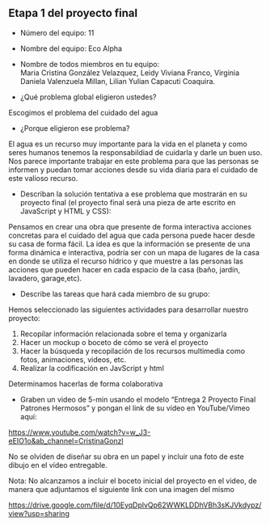 ## Etapa 1 del proyecto final

- Número del equipo: 11 
- Nombre del equipo:  Eco Alpha
- Nombre de todos miembros en tu equipo:  
         Maria Cristina González Velazquez,
         Leidy Viviana Franco, 
         Virginia Daniela Valenzuela Millan, 
         Lilian Yulian Capacuti Coaquira.
         
- ¿Qué problema global eligieron ustedes? 

Escogimos el problema del cuidado del agua 

- ¿Porque eligieron ese problema?  

El agua es un recurso muy importante para la vida en el planeta y como seres humanos tenemos la responsabildiad de cuidarla y darle un buen uso. Nos parece importante trabajar en este problema para que las personas se informen y puedan tomar acciones desde su vida diaria para el cuidado de este valioso recurso.
 
- Describan la solución tentativa a ese problema que mostrarán en su proyecto final (el proyecto final será una pieza de arte escrito en JavaScript y HTML y CSS): 

Pensamos en crear una obra que presente de forma interactiva acciones concretas para el cuidado del agua que cada persona puede hacer desde su casa de forma fácil. La idea es que la información se presente de una forma dinámica e interactiva, podría ser con un mapa de lugares de la casa en donde se utiliza el recurso hídrico y que muestre a las personas las acciones que pueden hacer en cada espacio de la casa (baño, jardín, lavadero, garage,etc).

- Describe las tareas que hará cada miembro de su grupo:

Hemos seleccionado las siguientes actividades para desarrollar nuestro proyecto:

1. Recopilar información relacionada sobre el tema  y organizarla
2. Hacer un mockup o boceto de cómo se verá el proyecto
3. Hacer la búsqueda y recopilación  de los recursos multimedia como fotos, animaciones, videos, etc.
4. Realizar la codificación en JavScript y html

Determinamos hacerlas de forma colaborativa


- Graben un video de 5-min usando el modelo “Entrega 2 Proyecto Final Patrones Hermosos” y pongan el link de su vídeo en YouTube/Vimeo aquí:

https://www.youtube.com/watch?v=w_J3-eEIO1o&ab_channel=CristinaGonzl

No se olviden de diseñar su obra en un papel y incluir una foto de este dibujo en el vídeo entregable.

Nota: No alcanzamos a incluir el boceto inicial del proyecto en el video, de manera que adjuntamos el siguiente link con una imagen del mismo

https://drive.google.com/file/d/10EyqDplvQp62WWKLDDhVBh3sKJVkdypz/view?usp=sharing

